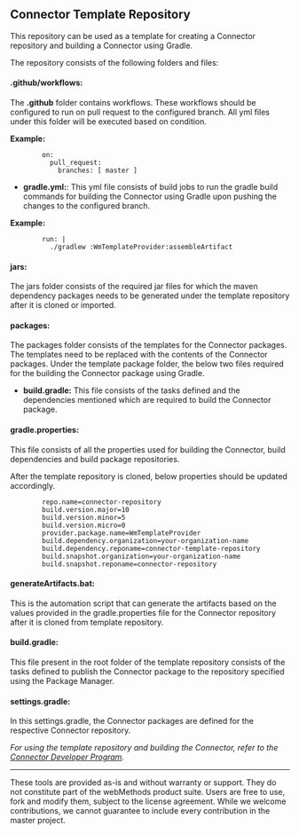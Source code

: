 ## Connector Template Repository
  
  This repository can be used as a template for creating a Connector repository and building a Connector using Gradle.

  The repository consists of the following folders and files:

#### .github/workflows:
The **.github** folder contains workflows. These workflows should be configured to run on pull request to the configured branch. All yml files under this folder will be executed based on condition.

**Example:**

            on:
              pull_request:
                branches: [ master ]     


- **gradle.yml:**: This yml file consists of build jobs to run the gradle build commands for building the Connector using Gradle upon pushing the changes to the configured branch.

**Example:**

            run: |
              ./gradlew :WmTemplateProvider:assembleArtifact


#### jars:
The jars folder consists of the required jar files for which the maven dependency packages needs to be generated under the template repository after it is cloned or imported.

#### packages:
The packages folder consists of the templates for the Connector packages. The templates need to be replaced with the contents of the Connector packages. Under the template package folder, the below two files required for the building the Connector package using Gradle.

- **build.gradle:** This file consists of the tasks defined and the dependencies mentioned which are required to build the Connector package.


#### gradle.properties:
This file consists of all the properties used for building the Connector, build dependencies and build package repositories.

After the template repository is cloned, below properties should be updated accordingly.

            repo.name=connector-repository
            build.version.major=10
            build.version.minor=5
            build.version.micro=0
            provider.package.name=WmTemplateProvider
            build.dependency.organization=your-organization-name
            build.dependency.reponame=connector-template-repository
            build.snapshot.organization=your-organization-name
            build.snapshot.reponame=connector-repository


#### generateArtifacts.bat:
This is the automation script that can generate the artifacts based on the values provided in the gradle.properties file for the Connector repository after it is cloned from template repository.

#### build.gradle:
This file present in the root folder of the template repository consists of the tasks defined to publish the Connector package to the repository specified using the Package Manager.

#### settings.gradle:
In this settings.gradle, the Connector packages are defined for the respective Connector repository.


*For using the template repository and building the Connector, refer to the [Connector Developer Program](https://open-source.softwareag.com/Connector-Developer-Program/cloudstreams-cdk/2-create-new-repo).*

------------------------------

These tools are provided as-is and without warranty or support. They do not constitute part of the webMethods product suite. Users are free to use, fork and modify them, subject to the license agreement. While we welcome contributions, we cannot guarantee to include every contribution in the master project.
